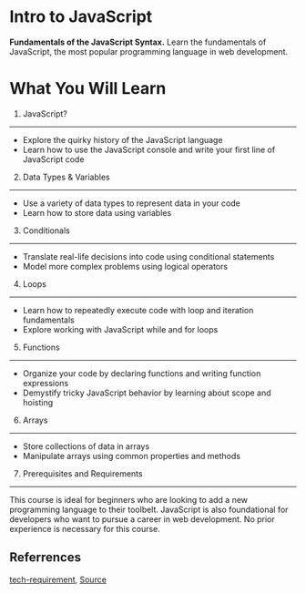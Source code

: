 # Intro to JavaScript #
**Fundamentals of the JavaScript Syntax.** Learn the fundamentals of JavaScript, the most popular programming language in web development.

# What You Will Learn #

1. JavaScript?
--------------
- Explore the quirky history of the JavaScript language
- Learn how to use the JavaScript console and write your first line of JavaScript code

2. Data Types & Variables
-------------------------
- Use a variety of data types to represent data in your code
- Learn how to store data using variables

3. Conditionals
---------------
- Translate real-life decisions into code using conditional statements
- Model more complex problems using logical operators

4. Loops
--------
- Learn how to repeatedly execute code with loop and iteration fundamentals
- Explore working with JavaScript while and for loops

5. Functions
------------
- Organize your code by declaring functions and writing function expressions
- Demystify tricky JavaScript behavior by learning about scope and hoisting

6. Arrays
---------
- Store collections of data in arrays
- Manipulate arrays using common properties and methods

7. Prerequisites and Requirements
---------------------------------
This course is ideal for beginners who are looking to add a new programming language to their toolbelt. JavaScript is also foundational for developers who want to pursue a career in web development. No prior experience is necessary for this course.

Referrences
-----------
[tech-requirement](https://www.udacity.com/tech-requirements), [Source](https://www.udacity.com/course/intro-to-javascript--ud803)
